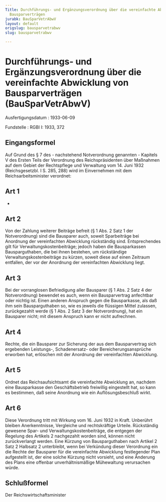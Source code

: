 ```yaml
---
Title: Durchführungs- und Ergänzungsverordnung über die vereinfachte Abwicklung von
  Bausparverträgen
jurabk: BauSparVetrAbwV
layout: default
origslug: bausparvetrabwv
slug: bausparvetrabwv

---
```


# Durchführungs- und Ergänzungsverordnung über die vereinfachte Abwicklung von Bausparverträgen (BauSparVetrAbwV)

Ausfertigungsdatum
:   1933-06-09

Fundstelle
:   RGBl I: 1933, 372

## Eingangsformel

Auf Grund des § 7 des - nachstehend Notverordnung genannten - Kapitels
V des Ersten Teils der Verordnung des Reichspräsidenten über Maßnahmen
auf dem Gebiet der Rechtspflege und Verwaltung vom 14. Juni 1932
(Reichsgesetzbl. I S. 285, 288) wird im Einvernehmen mit dem
Reichsarbeitsminister verordnet:

## Art 1

-

## Art 2

Von der Zahlung weiterer Beiträge befreit (§ 1 Abs. 2 Satz 1 der
Notverordnung) sind die Bausparer auch, soweit Sparbeiträge bei
Anordnung der vereinfachten Abwicklung rückständig sind.
Entsprechendes gilt für Verwaltungskostenbeiträge; jedoch haben die
Bausparkassen Bausparguthaben, die bei ihnen bestehen, um rückständige
Verwaltungskostenbeiträge zu kürzen, soweit diese auf einen Zeitraum
entfallen, der vor der Anordnung der vereinfachten Abwicklung liegt.

## Art 3

Bei der vorranglosen Befriedigung aller Bausparer (§ 1 Abs. 2 Satz 4
der Notverordnung) bewendet es auch, wenn ein Bausparvertrag
anfechtbar oder nichtig ist. Einen anderen Anspruch gegen die
Bausparkasse, als daß ihm sein Bausparguthaben so, wie es jeweils die
flüssigen Mittel zulassen, zurückgezahlt werde (§ 1 Abs. 2 Satz 3 der
Notverordnung), hat ein Bausparer nicht; mit diesem Anspruch kann er
nicht aufrechnen.

## Art 4

Rechte, die ein Bausparer zur Sicherung der aus dem Bausparvertrag
sich ergebenden Leistungs-, Schadenersatz- oder Bereicherungsansprüche
erworben hat, erlöschen mit der Anordnung der vereinfachten
Abwicklung.

## Art 5

Ordnet das
Reichsaufsichtsamt              die vereinfachte Abwicklung an,
nachdem eine Bausparkasse den Geschäftsbetrieb freiwillig eingestellt
hat, so kann es bestimmen, daß seine Anordnung wie ein
Auflösungsbeschluß wirkt.

## Art 6

Diese Verordnung tritt mit Wirkung vom 16. Juni 1932 in Kraft.
Unberührt bleiben Anerkenntnisse, Vergleiche und rechtskräftige
Urteile. Rückständig gewesene Spar- und Verwaltungskostenbeiträge, die
entgegen der Regelung des Artikels 2 nachgezahlt worden sind, können
nicht zurückverlangt werden. Eine Kürzung von Bausparguthaben nach
Artikel 2 Satz 2 Halbsatz 2 unterbleibt, wenn bei Verkündung dieser
Verordnung ein die Rechte der Bausparer für die vereinfachte
Abwicklung festlegender Plan aufgestellt ist, der eine solche Kürzung
nicht vorsieht, und eine Änderung des Plans eine offenbar
unverhältnismäßige Mühewaltung verursachen würde.

## Schlußformel

Der Reichswirtschaftsminister


